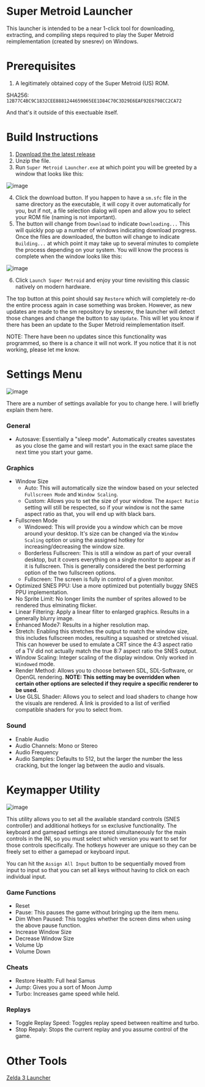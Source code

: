 # Super Metroid Launcher
This launcher is intended to be a near 1-click tool for downloading, extracting, and compiling steps required to play the Super Metroid reimplementation (created by snesrev) on Windows.
# Prerequisites
1. A legitimately obtained copy of the Super Metroid (US) ROM.

SHA256: `12B77C4BC9C1832CEE8881244659065EE1D84C70C3D29E6EAF92E6798CC2CA72`

And that's it outside of this exectuable itself.
# Build Instructions
1. [Download the the latest release](https://github.com/RadzPrower/Super-Metroid-Launcher/releases/latest)
2. Unzip the file.
3. Run `Super Metroid Launcher.exe` at which point you will be greeted by a window that looks like this:

![image](https://user-images.githubusercontent.com/37708128/226466146-fde7bb92-b4a9-43fe-a1dd-4b38ab685c31.png)

4. Click the download button. If you happen to have a `sm.sfc` file in the same directory as the executable, it will copy it over automatically for you, but if not, a file selection dialog will open and allow you to select your ROM file (naming is not important).
5. The button will change from `Download` to indicate `Downloading...` This will quickly pop up a number of windows indicating download progress. Once the files are downloaded, the button will change to indicate `Building...` at which point it may take up to several minutes to complete the process depending on your system. You will know the process is complete when the window looks like this:

![image](https://user-images.githubusercontent.com/37708128/226466278-a904a590-3a4d-4395-82a2-a78c9568739f.png)

6. Click `Launch Super Metroid` and enjoy your time revisiting this classic natively on modern hardware.

The top button at this point should say `Restore` which will completely re-do the entire process again in case something was broken. However, as new updates are made to the sm repository by snesrev, the launcher will detect those changes and change the button to say `Update`. This will let you know if there has been an update to the Super Metroid reimplementation itself.

NOTE: There have been no updates since this functionality was programmed, so there is a chance it will not work. If you notice that it is not working, please let me know.

# Settings Menu
![image](https://user-images.githubusercontent.com/37708128/226466334-9eba7154-19dd-4261-9101-ba78fdee41ee.png)

There are a number of settings available for you to change here. I will briefly explain them here.

### General
- Autosave: Essentially a "sleep mode". Automatically creates savestates as you close the game and will restart you in the exact same place the next time you start your game.

### Graphics
- Window Size
  * Auto: This will automatically size the window based on your selected `Fullscreen Mode` and `Window Scaling`.
  * Custom: Allows you to set the size of your window. The `Aspect Ratio` setting will still be respected, so if your window is not the same aspect ratio as that, you will end up with black bars.
- Fullscreen Mode
  * Windowed: This will provide you a window which can be move around your desktop. It's size can be changed via the `Window Scaling` option or using the assigned hotkey for increasing/decreasing the window size.
  * Borderless Fullscreen: This is still a window as part of your overall desktop, but it covers everything on a single monitor to appear as if it is fullscreen. This is generally considered the best performing option of the two fullscreen options.
  * Fullscreen: The screen is fully in control of a given monitor.
- Optimized SNES PPU: Use a more optimized but potentially buggy SNES PPU implementation.
- No Sprite Limit: No longer limits the number of sprites allowed to be rendered thus elminating flicker.
- Linear Filtering: Apply a linear filter to enlarged graphics. Results in a generally blurry image.
- Enhanced Mode7: Results in a higher resolution map.
- Stretch: Enabling this stretches the output to match the window size, this includes fullscreen modes, resulting a squashed or stretched visual. This can however be used to emulate a CRT since the 4:3 aspect ratio of a TV did not actually match the true 8:7 aspect ratio the SNES output.
- Window Scaling: Integer scaling of the display window. Only worked in `Windowed` mode.
- Render Method: Allows you to choose between SDL, SDL-Software, or OpenGL rendering. **NOTE: This setting may be overridden when certain other options are selected if they require a specific renderer to be used.**
- Use GLSL Shader: Allows you to select and load shaders to change how the visuals are rendered. A link is provided to a list of verified compatible shaders for you to select from.

### Sound
- Enable Audio
- Audio Channels: Mono or Stereo
- Audio Frequency
- Audio Samples: Defaults to 512, but the larger the number the less cracking, but the longer lag between the audio and visuals.

# Keymapper Utility
![image](https://user-images.githubusercontent.com/37708128/226466429-8ded6770-73af-4f8c-b042-bab8d6706cbe.png)

This utility allows you to set all the available standard controls (SNES controller) and additional hotkeys for `sm` exclusive functionality. The keyboard and gamepad settings are stored simultaneously for the main controls in the INI, so you must select which version you want to set for those controls specifically. The hotkeys however are unique so they can be freely set to either a gamepad or keyboard input.

You can hit the `Assign All Input` button to be sequentially moved from input to input so that you can set all keys without having to click on each individual input.

### Game Functions
- Reset
- Pause: This pauses the game without bringing up the item menu.
- Dim When Paused: This toggles whether the screen dims when using the above pause function.
- Increase Window Size
- Decrease Window Size
- Volume Up
- Volume Down

### Cheats
- Restore Health: Full heal Samus
- Jump: Gives you a sort of Moon Jump
- Turbo: Increases game speed while held.

### Replays
- Toggle Replay Speed: Toggles replay speed between realtime and turbo.
- Stop Repaly: Stops the current replay and you assume control of the game.

# Other Tools
[Zelda 3 Launcher](https://github.com/RadzPrower/Zelda-3-Launcher/releases/latest)
